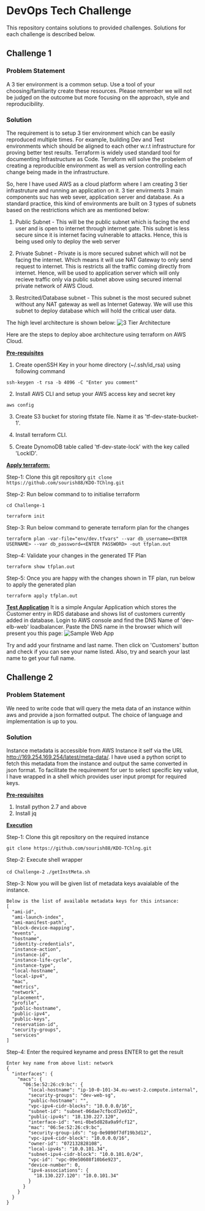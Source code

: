 # DevOps Tech Challenge

This repository contains solutions to provided challenges. Solutions for each challenge is described below.

## Challenge 1
### Problem Statement
A 3 tier environment is a common setup. Use a tool of your choosing/familiarity create these resources. Please remember we will not be judged on the outcome but more focusing on the approach, style and reproducibility.
### Solution
The requirement is to setup 3 tier environment which can be easily reproduced multiple times. For example, building Dev and Test environments which should be aligned to each other w.r.t infrastructure for proving better test results. Terraform is widely used standard tool for documenting Infrastructure as Code. Terraform will solve the probelem of creating a reproducible environment as well as version controlling each change being made in the infrastructure.

So, here I have used AWS as a cloud platform where I am creating 3 tier infrastruture and running an application on it. 3 tier envirments 3 main components suc has web sever, application server and database. As a standard practice, this kind of environments are built on 3 types of subnets based on the restrictions which are as mentioned below:

1. Public Subnet - This will be the public subnet which is facing the end user and is open to internet through internet gate. This subnet is less secure since it is internet facing vulnerable to attacks. Hence, this is being used only to deploy the web server

2. Private Subnet - Private is is more secured subnet which will not be facing the internet. Which means it will use NAT Gateway to only send request to internet. This is restricts all the traffic coming directly from internet. Hence, will be used to application server which will only recieve traffic only via public subnet above using secured internal private network of AWS Cloud.

3. Restrcited/Database subnet - This subnet is the most secured subnet without any NAT gateway as well as Internet Gateway. We will use this subnet to deploy database which will hold the critical user data.

The high level architecture is shown below:
![3 Tier Architecture](Images/3-tier-arch.png)

Here are the steps to deploy aboe architecture using terraform on AWS Cloud.

<b><u>Pre-requisites</u></b>
1. Create openSSH Key in your home directory (~/.ssh/id_rsa) using following command

`ssh-keygen -t rsa -b 4096 -C "Enter you comment"`

2. Install AWS CLI and setup your AWS access key and secret key

`aws config`

3. Create S3 bucket for storing tfstate file. Name it as 'tf-dev-state-bucket-1'.

4. Install terraform CLI.

5. Create DynomoDB table called 'tf-dev-state-lock' with the key called 'LockID'.

<b><u>Apply terraform:</u></b>

Step-1: Clone this git repository
`git clone https://github.com/sourish88/KDO-TChlng.git`

Step-2: Run below command to to initialise terraform

`cd Challenge-1`

`terraform init`

Step-3: Run below command to generate terraform plan for the changes

`terraform plan -var-file="env/dev.tfvars" --var db_username=<ENTER USERNAME> --var db_password=<ENTER PASSWORD> -out tfplan.out`

Step-4: Validate your changes in the generated TF Plan

`terraform show tfplan.out`

Step-5: Once you are happy with the changes shown in TF plan, run below to apply the generated plan

`terraform apply tfplan.out`

<b><u>Test Application</b></u>
It is a simple Angular Application which stores the Customer entry in RDS database and shows list of customers currently added in database. Login to AWS console and find the DNS Name of 'dev-elb-web' loadbalancer. Paste the DNS name in the browser which will present you this page:
![Sample Web App](Images/Angular-App.png)

Try and add your firstname and last name. Then click on 'Customers' button and check if you can see your name listed. Also, try and search your last name to get your full name.

## Challenge 2
### Problem Statement
We need to write code that will query the meta data of an instance within aws and provide a json formatted output. The choice of language and implementation is up to you.

### Solution
Instance metadata is accessible from AWS Instance it self via the URL http://169.254.169.254/latest/meta-data/. I have used a python script to fetch this metadata from the instance and output the same converted in json format. To facilitate the requirement for uer to select specific key value, I have wrapped in a shell which provides user input prompt for required keys.

<b><u>Pre-requisites</u></b>

1. Install python 2.7 and above
2. Install jq

<b><u>Execution</b></u>

Step-1: Clone this git repository on the required instance

`git clone https://github.com/sourish88/KDO-TChlng.git`

Step-2: Execute shell wrapper

`cd Challenge-2`
`./getInstMeta.sh`

Step-3: Now you will be given list of metadata keys avaialable of the instance. 

```
Below is the list of available metadata keys for this intsance:
[
  "ami-id",
  "ami-launch-index",
  "ami-manifest-path",
  "block-device-mapping",
  "events",
  "hostname",
  "identity-credentials",
  "instance-action",
  "instance-id",
  "instance-life-cycle",
  "instance-type",
  "local-hostname",
  "local-ipv4",
  "mac",
  "metrics",
  "network",
  "placement",
  "profile",
  "public-hostname",
  "public-ipv4",
  "public-keys",
  "reservation-id",
  "security-groups",
  "services"
]
```

Step-4: Enter the required keyname and press ENTER to get the result

```
Enter key name from above list: network
{
  "interfaces": {
    "macs": {
      "06:5e:52:26:c9:bc": {
        "local-hostname": "ip-10-0-101-34.eu-west-2.compute.internal",
        "security-groups": "dev-web-sg",
        "public-hostname": "",
        "vpc-ipv4-cidr-blocks": "10.0.0.0/16",
        "subnet-id": "subnet-06dae7cfbcd72e932",
        "public-ipv4s": "18.130.227.120",
        "interface-id": "eni-0be5d828a9a9fcf12",
        "mac": "06:5e:52:26:c9:bc",
        "security-group-ids": "sg-0e9890f7df19b3d12",
        "vpc-ipv4-cidr-block": "10.0.0.0/16",
        "owner-id": "072132828108",
        "local-ipv4s": "10.0.101.34",
        "subnet-ipv4-cidr-block": "10.0.101.0/24",
        "vpc-id": "vpc-09e50608f10b6e923",
        "device-number": 0,
        "ipv4-associations": {
          "18.130.227.120": "10.0.101.34"
        }
      }
    }
  }
}
```